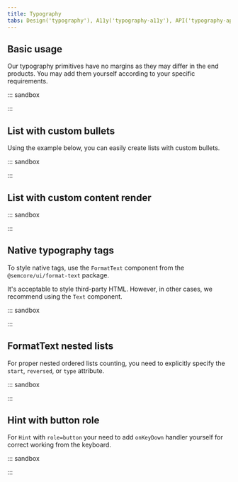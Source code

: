 ```yaml
---
title: Typography
tabs: Design('typography'), A11y('typography-a11y'), API('typography-api'), Example('typography-code'), Changelog('typography-changelog')
---
```


## Basic usage

Our typography primitives have no margins as they may differ in the end products. You may add them yourself according to your specific requirements.

::: sandbox

<script lang="tsx">
  export Demo from './examples/basic-usage.tsx';
</script>

:::

## List with custom bullets

Using the example below, you can easily create lists with custom bullets.

::: sandbox

<script lang="tsx">
  export Demo from './examples/list-with-custom-bullets.tsx';
</script>

:::

## List with custom content render

::: sandbox

<script lang="tsx">
  export Demo from './examples/list-with-custom-content.tsx';
</script>

:::

## Native typography tags

To style native tags, use the `FormatText` component from the `@semcore/ui/format-text` package.

It's acceptable to style third-party HTML. However, in other cases, we recommend using the `Text` component.

::: sandbox

<script lang="tsx">
  export Demo from './examples/native-typography-tags.tsx';
</script>

:::

## FormatText nested lists

For proper nested ordered lists counting, you need to explicitly specify the `start`, `reversed`, or `type` attribute.

::: sandbox

<script lang="tsx">
  export Demo from './examples/formattext-nested-lists.tsx';
</script>

:::

## Hint with button role

For `Hint` with `role=button` your need to add `onKeyDown` handler yourself for correct working from the keyboard.

::: sandbox

<script lang="tsx">
  export Demo from './examples/hint-with-button-role.tsx';
</script>

:::
